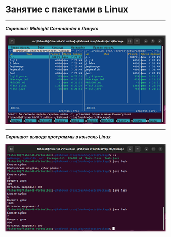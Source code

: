 # Занятие с пакетами в Linux
___  
***Скриншот Midnight Commander в Линукс***

![Скриншот MC](img_1.png)
___

***Скриншот вывода программы в консоль Linux***

![Скриншот вывода программы](img_2.png)
